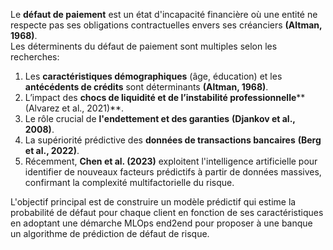 Le **défaut de paiement** est un état d'incapacité financière où une entité ne respecte pas ses obligations contractuelles envers ses créanciers **(Altman, 1968)**.  
Les déterminents du défaut de paiement sont multiples selon les recherches:   
1. Les **caractéristiques démographiques** (âge, éducation) et les **antécédents de crédits** sont déterminants **(Altman, 1968)**.  
2. L’impact des **chocs de liquidité et de l’instabilité professionnelle****(Alvarez et al., 2021)**.  
3. Le rôle crucial de **l'endettement et des garanties** **(Djankov et al., 2008)**.    
4. La supériorité prédictive des **données de transactions bancaires** **(Berg et al., 2022)**.
5. Récemment, **Chen et al. (2023)** exploitent l'intelligence artificielle pour identifier de nouveaux facteurs prédictifs à partir de données massives, confirmant la complexité multifactorielle du risque.  

L'objectif principal est de construire un modèle prédictif qui estime la probabilité de défaut pour chaque client en fonction de ses caractéristiques en adoptant une démarche MLOps end2end pour proposer à une banque un algorithme de prédiction de défaut de risque.
